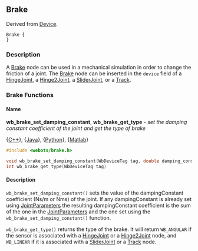 ## Brake

Derived from [Device](reference/device.md#device).

```
Brake {
}
```

### Description

A [Brake](reference/brake.md#brake) node can be used in a mechanical simulation
in order to change the friction of a joint. The
[Brake](reference/brake.md#brake) node can be inserted in the `device` field of
a [HingeJoint](reference/hingejoint.md#hingejoint), a
[Hinge2Joint](reference/hinge2joint.md#hinge2joint), a
[SliderJoint](reference/sliderjoint.md#sliderjoint), or a
[Track](reference/track.md#track).

### Brake Functions

#### Name

**wb\_brake\_set\_damping\_constant**, **wb\_brake\_get\_type** - *set the damping constant coefficient of the joint and get the type of brake*

{[C++](reference/cpp-api.md)}, {[Java](reference/java-api.md)}, {[Python](reference/python-api.md)}, {[Matlab](reference/matlab-api.md)}

``` c
#include <webots/brake.h>

void wb_brake_set_damping_constant(WbDeviceTag tag, double damping_constant)
int wb_brake_get_type(WbDeviceTag tag)
```

#### Description

`wb_brake_set_damping_constant()` sets the value of the dampingConstant
coefficient (Ns/m or Nms) of the joint. If any dampingConstant is already set
using [JointParameters](reference/jointparameters.md#jointparameters) the
resulting dampingConstant coefficient is the sum of the one in the
[JointParameters](reference/jointparameters.md#jointparameters) and the one set
using the `wb_brake_set_damping_constant()` function.

`wb_brake_get_type()` returns the type of the brake. It will return `WB_ANGULAR`
if the sensor is associated with a
[HingeJoint](reference/hingejoint.md#hingejoint) or a
[Hinge2Joint](reference/hinge2joint.md#hinge2joint) node, and `WB_LINEAR` if it
is associated with a [SliderJoint](reference/sliderjoint.md#sliderjoint) or a
[Track](reference/track.md#track) node.

